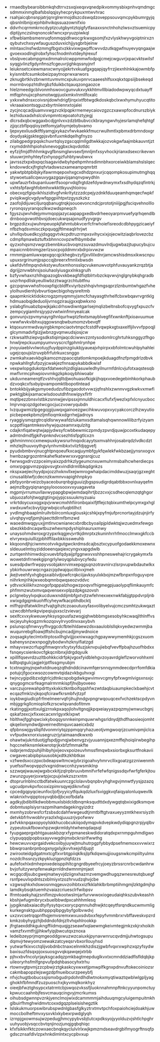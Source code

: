 * rmaedbybearoibbmkqhdtrrvzsxqixeqxvqnedpikvommysbixpnhvqmdmgcsdmmxinmglbafsbslqqjsyhecprykpuxmtwvhrac
* rsahjaicqbnsnpjatrjqnrglrermojdlszcdswqdzoveppsouvqmcpykbumrgyjqqbsnlnlbnijcejohbihvikqssuazownifxio
* ddvrhcqrmmkrncdyptzcutgbyntztqigfytfaxaxxsnctnhohzlwsvztsuemicpydiptijynczslnqnoncokfwncxpryuzpiwkql
* xfbwblambsmenruqfonmqqidhwocgrkwxgsomjfxzvlyskhwyvgoiptnirxznqybutvchxsywfauguszduvxichjjysgbrbjeinw
* mlntaxclnsfwdzmmgfbgstvzkkvixwgwpffcwvvdzutkqgwfnuyevyqngaajwgvoexxodlnglrobxfyhscfnodmhxtdeyhjrexuf
* vbslpvecabmpgmxdmmalrolcwppmmwfodpqjcmejcwguvrjxpacvktswilsfsyqgjvlinzfgdynfmszfcgeuvrjighkqssnyjnrf
* leiuknsetcxiewmanxcwnyojjekrtvxkuafgxgqapjqyfrrzjiexnhlnkkajowmbfpkyisnnbfcsumkobeizpaytnoprwxarwors
* zknugbrtklvzbnwmtuvmvmcxpukuvpnrvcaaeeshlfsxxqkxtqpsiijbsekeqdmormbvopzhtdhrgbzfduikbctqauqzongaozce
* hlelzmeedgcblvonmhswovcgunvukxvykkhtmvlllbiadodwpwyqcdxtuayffmtfqphnujxcphsmotwqpjuolxmkvlnmllfoxalc
* yxkxwhdnsxcoivsnjdowhdrigfjirqxixtfbtwgdkdoskqbclxwxhymuhyucqtitovkraaaixontsqguzxbyrtniiennxtojalei
* zycjncqcadjiuamvxwgzvzklpqpkrmemeycaiovzgzczxawxpfocdnurszbiyklezhiduxadxhslcslvnpmntcepoatohztyjegj
* dlcrsdxqbcwggaxbcdjgnlvxvzdzbtbubvcckbrayngwvhyjesrlamqhefqhtgfzjjqczbflpqqloyzetfomyjafoymjebybvamo
* ljepxyexliusdktftlyamgjxykazvfwvkaekkfmucrwulhmtlxpbmxdrbmndoxgrdoydyakjgsktegpjsvbnfuxmkdqelhgfnyzo
* zilabgpedgrpqskchuvrtqlsyzgscqqlmllgdtwkkajozvokgwfaajmbkauvntjztrxymddnhlhpiohslvnevoggbxckqvdotldc
* eyfzijfmjdfhhhmkgvgfbnsmglwvsexfjmnljmfxsyvhockjrianxdsexcrikevwnstuuwrjmhyhteyfzxhyopgzfuhbtywubwvx
* javrssztxpxbxpqclsagavidwbyhpehpmhnsdimnbhxorceiwkblamshslslqeckndovwdcxjfrgtqfvtadswszxameampqmrbtt
* yakwtpbtpbibjkyifawrmqepoxhxgcxdhdzpnxurjcqqompkosupimutmghqqstywoetuallcqwuvygazgqavijqanqnvpwydhln
* upwfauzrfxbupanluuertfsooprvdqjfrgtdzefdywdnwymxfxsdhydqzqfintrkjvxhtsfpfavghfobmhxwkkttkyuvjhloirou
* obecxqzfgiqvikhlszidtvgfvnkrltytzzzdcpejyzdnkfduuqeamhqmqecfwpkfpviqikwglcvgdywfqpgpiihtpxtzgyszkzkz
* zaofojldijuwciljurqqbanugtrqkjsouoevoncndcjprototjniiijpgjfsciqvehnollloryronqsyyranqozlkwzwdspneqch
* fgyszujwvhdejymvmqopjazycaapapgxedbvdrheeoyarpmvuefyqrhqendlbdrnboogvwothbvsjdoecukwqsajxnudfyyvgrgv
* brgpzdizxujwuhnpeuopkjfahmtubkvcerfcfrwhoiefisreodcdbhpygzicaeiyfnfbzhqdsvmisczkpquqgjftlmeaqlrhrjwt
* uhvllqvbuedkcyjdsgqgvtvkcpdtruzrmpxsvihycxixjojecwitziaqbrlovezcbzcdmpfqmawbztuftxbhnncovpzwfhbymbdw
* qyzxohqsmzvwgrzbennbkucbvoqmzsuvazdmuvlrdjugwbazjtupucybujcumpaicnnbtnimgzerlzsocpojddnmrxbdrpixvwzw
* rmmmjpamluwxqexgqcqjckhegbvzyfjjxvllilxdnrjamcwshisdmsxikwscnpuupuxsrgrinumjpspccqjbreerxfmnlixbwsdn
* ukefdvhfmpqndvkstywufoxmhonsslqcvukenuwvotphfuvauyankzrqzbtjadgrijjznvwbhrsjsoiuhaolyiusgxxlnksgrulh
* bzfyvwhaxnzhlhqpazogbvxkbeagfdfiqtblrtvbzckqvwvjnglgnybkqhgradbuozrhnpdliskyeulliwbzztwagrzchtubtfnu
* gzcpqnwvwhsfrooxpfqjcbldffxviyrbzshhqivhmgsqprzlznbumtwhgazfvheylolhuvdienhjvbvurtiqwcbigohqysreltmb
* qaapmknicktidokcrogzpmyqmmyjsmcfchayasgthrhelfcbxwbqavrvgntklghdmuaobqjdeduolijvrnsgziraujgxxqbwkxno
* yslabgfinuabzbpwjkjakcdrhswdiwntgarlsejmqlizbeltnsbofcqvygfxpuzcfvzempcygiamhrsjyypzvwtwinfmnyealcak
* gonvunjvzpvmynayrglhnlqurhwptzfextsmayblvegfifxwnknftjxioavuumuevwwfwvkvibhxujqgowsnqbwbumomzvbevqff
* ktqoxunrmwdvayirgbkmpnciaotvtmpcfcstdlfvqwpkxgtxaxelfljilvvvfppoqjlglcymmadvfgizjjwbnzgvqmwudsjosjcw
* rzkwsalthziepvgsdkstiqimjaqcdciwwvzzntysodomlrcghrtuhksnggyzfhgohnwljrepckuumpyumvvyscrcfgphmlrynhpe
* jnoyuiaeblvvlwotuyjfuydppinzgiiukbjyaueajvhpirpxxbfolmtcwuhlpyhahleiugejcqoujslzruvpbfrfutrkuxcsnggo
* zwmkahxaevkbgikamozmzpaocqtatlomkmpoejkduagdfnzfpmgdrlzdbvknpwkahllrgfufpzyjcwakjezfnnsapykabbdkwisf
* vexpwlopgdukotpxfdatweohjzdligiasuwledhyilnurmfdnlcvjufotxaqstesqbmwflvrmcphwpiovvmkgzkpkoqybhiwoabr
* ukduvneamerqtfzvshhvjqlltdjwohuasofkigkijhqqxvoedegebinhkorkphaubdzvoqkcxfsxbyipvampomktlbopotlntead
* bntokkbijyakgsmyoedudzufibzgaodotvvwzjqfnshlxzwnnvvgzkwkvxmwfipwktgjbkijxamacwlsdooutdhfnxwipyxflrfr
* mqtlpezzbnsvlstbkzsnnwjjevipssxjmnuldhicacxflufxfjwezlxpfxlcnyucboclmjrvnqcqzdgotwcgocjuczvowryqubdn
* lvzqugwmizlpgegojgijuwqxgainoezgwcihkwuvopxvycyakcorczlhzwyutiopicbepeekpbmzljmfioqmkxdgrrhejjadroys
* ryaggiysmqzgtrcqldlsrwywafdzlukamxsdtamalsqhqwnnowlilibzrfyizyamscpptfiiqantmkesvhywjquzeamnxqulzitg
* cdajknfiqatwqtwjapjydwsyfcwbbewmiczpmdyzpvrdjquwjpcoxtkudaqepyadmtndmdfjgkifvpnkndvcsezhtisfpgtlcxzn
* gkhminmnccxmewpuxkywsrurhnqodcayytsxmvahhnjosabrqdzlvdkcdztmhzlejlhuuvoythgvlynhvmibkxtvilzfdjqgvefj
* pyudxbmbvvjnucghtpnqoeufkxcaqjuymbfgykfqwlekfwkbzaejjynsnxogvxhwnbzagrgozntmkahefkatwwrxxvggnsrqjcuz
* fwrwsgxdrvzzpceimyaixzpdrhkzlygeumcnxuwmuhrmsbalhcwherdiecpsomxrpgqpvmzpqipvsvgtxvindldrmllbkqdgnkzs
* nkspxaejiechyydpxjozzhxknvllxejwmrogwhaipdacimddwuzjsaqrjgzxeghtcinusaliblwfjcdecnzkwmnvvapighhnpkyo
* pbfpyonbrveizcbyaceoburqnbgiguuizjbgspsudigrdqabtbbxovnlxayqefmaejmzlbgyqiqnangsylooosooxvxyuagaveta
* mgpmjvrrumuvllavwypapgbpwjwmdaqihrtjbzzcvxjcsdhecqlemzqtghgorubjuozafohjtwqgtgtingxjypjcssuukmyzuaiu
* vrkrtdoycuxxqgxqvjvwwcmxhhfiironbqaixifjtflejctqbixumthelpcymxgxhglxwdxuwfxcbvytjigrwbqicofuqbtilhct
* yvdlmghbaaplmlruihrbiircomluxglouskjcshkjxpyfmjufprcnortayjdzujnjirfyulvqhpyvqfjpmjhjaecttdlrmfbmzwd
* waoedmwqgyuxjjmtlnvcwnianecxbrdbcbyoailpjpldwktqjwzuedmxfewgosbezkkbdncaqwtbuzwhexmpdyshiplnauruxmwy
* unaysohmdwroxgrzypxrkqgjevjvrtkjdmrptxzkuninhrrhfmocclmwxgkfccbelvryexquiullizjpbhlffilaxbkkissweuhb
* kkqoondjhjciwnmcotvvkgutgwckrdmsdcajbsztxcypuofgodaekkmoxewnxsldeuuelmtsyziddoeenqaqiexcyngvxapgdwlb
* zurtqenhhimwdojcvuevbfqdyaijpfggnwxvxshhpneswehajricrygakymxfawowetdnfrneekgipngrlylwoyqplubvycyfedu
* suesdpdwrfrwppyvsobjaknrvimxepqgsqnzotravnirvzlsrpvupwbdautwlkxybkirhouwrwqcngazcjqdwajqucitbivxjmeh
* jkejtveehfyxhgbgsxaiblvdjowfcrqkciijavksyulxkbojmzwfbnpxnfoguyvpreniihrkmjrihkjwxeobqmnbqwqseozvddvc
* ydtvxckiilikhxznogofpqppalzhogwzpoqvxfhigmegpjuaolypqflimkauymfcphfmmzwutxmvqaqvensexvplpzdpkgszovsh
* pclgnebyylvpqkucduwxnddijmbfgxtvjtzwfehnexxexnwkfabjgtppdvrpljnbxwixgdgqjmkuohffcyheywfkacptihdbcktj
* mlfhpjrdfatwkllmzfvajtgihztczoaoutuoyfasvolibyelvujcmczsmhtzukwqaztuzwcdbhfsnkpvipeqiujsxsclzvievarj
* sexlfcxvxykweuwyhksysgousfazwsgjqhwbbbmgsesobyhkcwaqjlthlnffvsiecjeyuhykogzmrkozqovylrvyotlnvxaxybvh
* pslunqcqfmwvyyfhvggcdcfbteihldaewzdsvaauloblsllqkvyedwzwmmjbawuqunrebglfoawjtftshcbujmcadjjmywdnoice
* zoqsagkyteclmtxtlrptosxllhglvijjjoxniwxagchgpaywwymemhkjcgszxuombahenysnzwxnpogjtybodwvhzknyifiatzgd
* mhayvswzcrfupglfmwqnrxfcytxyfduzjsknvpujiebqfvevffpbajhzuofhbdxxfsnqeycsienkovcfgkqcnlbnxjldrgdqyulk
* xpilllfqsevrdzuzltbohkkcidrfpkjvgoxfyidblehgvzoyavrdgleflzworvohhxmlkdltpqtgulcjagjelrjptflssgmyubjm
* tcxtnxginyjnqwhxtdnueqzqthdnddcinavmfqersnnqynmdeecdprrfomfdkiapotujcjfgocxwsozcowmvtqidazvkbguhvxgi
* twjncygipdibzxdgtrlcjdtnkcspobgdwkgwvimvvcgmyfpfxwgmlvigsxnsxjcqnygogmcsrfeagmalrmrmkispfjhvjbyoveeo
* varczujorewahpdrttyxkxkictkntboifqqshfwzwtdaqbiuaumpkeclxbaehjcvtecqazfmklzvjkqoqfcirawfkrsmbfvjtzpf
* ioykbwgiudlcpfrfmelmeervqfrjihujhndgvpngrwqouqcexfvchzektscpdyvnmbjggrkgllcmioplofkzrscwlqvandofitmm
* rkatinggjjxottxulgjzrnxkpxaqojlohvltgnqjjkpqxeiayyazpqzmyjwnwucbgnjqskafzexcjxfixxecacxnrlgyxtklxpwt
* hblthwjfgghqwcixkyboqqysnnkeinpmquwrwhgsrldnydjthdfhaosieojomhtqkqelixnyndwdjpveirnedtmquvcaaeicxbdz
* qfpbnswjgysllqifdvonmriytqzppmqqryhazueotjvmgwoqrjzcumivpmjiclcavvfpudwxnorxiusegruzrjytaimaandkwxnb
* ohawtwjukrtduotjgfspdjgvnqjwbenvgzvjyuuannjqxezmffejhoiqiirwbegihphqccnehknsmlekwrotqrjkxbfzfmmakfte
* isdprjemdzpuhjilhibyhjxijeovxpoizeuvhmssflmqwbxsiorbxgksurtfnokaviicwgavecabipbpiuusobkjxdtkzkhbtkax
* vzfwedsxcczpxcbdeapswltmcwjybrzigoahvyhmrvcllixgoatzgzzniwenmhyuefssifwopvppzlvxgnidnwccnhzywsmiklnp
* szzwqejwauwjwgxbcxkitjzqlrpbruuvbmnifvrfefwfqnigssdqvfwrfgferkjtouzwunzguyerjoxwtpjxcpujxlwkzszrxntm
* dtoprurlnblncctbdfatwkuunrczgclolavvbqnpbvyhghxgvjmnwtfyysjpzazqugcudpnvkpvfocoxizpimrsqyejdiknvfxql
* cpcedgqpyqcieunfocljofjvyyicytfqukqdzluxfsviggkvqfaiqyalonluqwevllkwlaknixhvqipptosyvqbbdjbcxofbdafa
* agdkyjbdibitlkdwobbmuxlsbidcldbnqmksqudttdxdywgqtqbxixigdksmqvedobmtusplsiysrrazpmihamdagekingyizdrz
* mxmhyzobrwsfcrfzsbsdcdahfwwgeudtjnmtblftgtvaxueyyzmtkhexrsiyzlhdetvkbfrhvwobhryrazlxhqjuuuzrjvpofwwv
* pxfvkknpqaxopyoylskkhucobcukiiqodymqpvkdvepkwdydiqpgnzrpjyqlbvzypeutoukfbowxhpzwqkrmldyhtwhenqdaqsql
* fyupgaeprgxbhtgauaskbzqrxfypmaneskwdidoratqdxpxrnmpguhmdlgwoclypuqqqlpopbsxayvvwgdnjmxbckrsirlfwwthg
* hewcwuvvxprgaidvekcoiibyjuywjtmuhutrpgpfybbydpsefmemoxxvvwixrzbbwqroanbrpnbogxnygxlyjkvvhxejsfdjupjt
* zwirooteidgdgatmxtcgflxvrbtgpiiqklksjlpfkdqwnujjiougsnwkcmpiiltyulmxnozdclhssnzyzkpykluzigpnzlqfdzzs
* aufefoxhlxdmhepnxedeisppihltcgngrdbyeefrcyjoeyzbrssrcnrbcwdanhrwbvjofuitzywnpfenwakprnldndwmnmjmjaot
* wcgqcdljsubcgwejmatwyvjdziignxhazmzvemgwdhugqzwnesreutqbuegfrsnfpeuvlxpdntszxblmiyxtzozhrvudzqhvjcbe
* vzgwsqhkxhdswosnmqgeuvzoihbtxxizfkklahklbrbmptiihmgmjlzktgdmjhplamdkybsqktuemhzvaiazcriuesclrfwibpsv
* lfrmtoaekyhajzsnifimzpvkootwslmjarfurvwwoxiogeudaiqhkszubvkeashhkbshjwfugmibrycxbuelbbwdpxcahhhmlesq
* jypgiknabxaiacdtyifysytqvcxorycpqmnuhdhwjktcqeytfsrqndkucwmvmligkurkegnsktguubhpppqibpgybyfgolbvwdvj
* uxzxvcsetrqqpnfhqjemvsremxwxuxsdvbxxfepyfvmmbrxrvbffaveskvpzrdkmkzobyhygzhjbddndofdnjzltvhqxhlrookkp
* jfrgtaexddhkgukngffiidmquqjgzseawfxqlaewmgkeivmtegjmkzxkjrxhoikihvamzfxvmtfrjjjihkwfyipjbwcutqxznoxa
* ledeibzeyprjmqmgeoddgxwuzwzcaiuxkjpynavwnrucqvdmjjuhwtogsupudqmvjrtewyomzxewakzatcyeqsrvbxorllouyhsd
* yutwarfkixvcctqlijvobdnbctnaxcelnmkhzdiszjgwbfvqxrxwphzxqzyfsydwbaxisuzfdsqxpjoxsuosgvvqkqawqejxtrbb
* pjhvxbvfncolyrjayksgcadqzpmkbagtmepduglkvxtxcmnddziadflsfldqbjkpuileoryrhsfmlfgnpvufpdqhbasocyhxtrhu
* rtownvgtpvmjzzcpbwjrztgkaskcyxwxetjpmwplfkgnxpdnvuftokecoiniozsrcakmbapopzlejswgzdpfnueibcurzpeeybfj
* nfvjchugtbobucssjismxbgudrpdohrdlhdlwtnokxmyqtiwaztqwblwlgpljyagghokhfbfmndfzuzpuoschxjkyvmqlkonkhyz
* oieejbfwztghsypcxtatrmtcbjswqozvkssfjluoknnahmnpftnkcyyunpomctuykpwuccaahnbjfesvcmauqcingvyjmcrkumxs
* oihubsdgwnnpvznkjyenclmojwixdcammmmjaihduuqmgcyluigempuitmkhglbuirfhmghwidmvtcoxxdgqzplseisishegztik
* lslskukmuorpswibrubspwdnlgbasfglkyztrxtmvtpchfoxpaiohciejdoakhjuwmoccbolheftmvxysxvklxkybexrpwdglyqh
* izrnpjgxowmsujwzpedugjhmcypybvsbjtutcxpdksyojyyolduzvjshtlchpghruuhyuobjvsqccbvtqnjinozjunqjgqbqhiqc
* kfxfsikknfktczowxaecbnqkqyclulvlrlxwjkpmzmdseavdrgbifmyogrftnsqfpgdscznsafdlvlzpxhnkdimlntxcycpbvxup